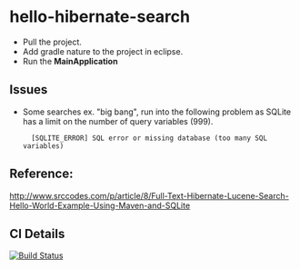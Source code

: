 # hello-hibernate-search
* Pull the project.
* Add gradle nature to the project in eclipse.
* Run the **MainApplication**

## Issues
* Some searches ex. "big bang", run into the following problem as SQLite has a limit on the number of query variables (999).

		[SQLITE_ERROR] SQL error or missing database (too many SQL variables)

## Reference:
http://www.srccodes.com/p/article/8/Full-Text-Hibernate-Lucene-Search-Hello-World-Example-Using-Maven-and-SQLite


## CI Details
[![Build Status][1]][2]

[1]: https://secure.travis-ci.org/SwaroopG/hello-hibernate-search.png
[2]: http://www.travis-ci.org/SwaroopG/hello-hibernate-search
